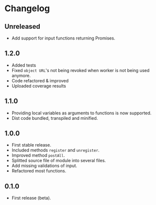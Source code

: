 # Changelog

## Unreleased
* Add support for input functions returning Promises.
## **1.2.0**

* Added tests
* Fixed `object URL`'s not being revoked when worker is not being used anymore.
* Code refactored & improved
* Uploaded coverage results

## **1.1.0**

* Providing local variables as arguments to functions is now supported.
* Dist code bundled, transpiled and minified.

## **1.0.0**

* First stable release.
* Included methods `register` and `unregister`.
* Improved method `postAll`.
* Splitted source file of module into several files.
* Add missing validations of input.
* Refactored most functions.

## **0.1.0**

* First release (beta).
